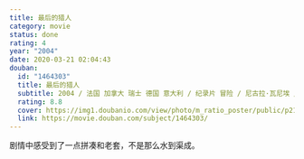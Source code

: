 ```yaml
---
title: 最后的猎人
category: movie
status: done
rating: 4
year: "2004"
date: 2020-03-21 02:04:43
douban:
  id: "1464303"
  title: 最后的猎人
  subtitle: 2004 / 法国 加拿大 瑞士 德国 意大利 / 纪录片 冒险 / 尼古拉·瓦尼埃 / Norman Winther May Loo
  rating: 8.8
  cover: https://img1.doubanio.com/view/photo/m_ratio_poster/public/p2184472897.jpg
  link: https://movie.douban.com/subject/1464303/
---
```


剧情中感受到了一点拼凑和老套，不是那么水到渠成。
